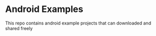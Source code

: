 # Android Examples
This repo contains android example projects that can downloaded and shared freely
